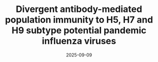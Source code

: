 ---
title: "Divergent antibody-mediated population immunity to H5, H7 and H9 subtype potential pandemic influenza viruses"
collection: preprints
permalink: /preprints/2025-09-09-influenza_antibody_mediated_population_immunity
date: 2025-09-09
venue: 'medRxiv'
paperurl: 'https://www.medrxiv.org/content/10.1101/2025.09.08.25335309v1.full.pdf'
link: 'https://doi.org/10.1101/2025.09.08.25335309'
citation: 'Lucas Stolle, Jai S Bolton, Rebecca Steventon, Reanna Gregory, Hannah Klim, Cecilia Di Genova, Luke Haddock, Aishwarya Bhatta, George Carnell, Caolann Brady, Kelly Da Costa, Matthew Edmans, Kate Calliss, Peter Simmonds, <b>Edward M Hill</b>, Nigel Temperton, Sarah C Hill, Lisa Jarvis, Carol McInally, Joe James, Ashley C. Banyard, Miles Carroll, Uri Obolski, Teresa Lambe, Alex Spencer, Anita Milicic, Nicole C Robb, Craig P Thompson. (2025). &quot;Divergent antibody-mediated population immunity to H5, H7 and H9 subtype potential pandemic influenza viruses.&quot; <i>medRxiv</i>. doi:10.1101&#47;2025.09.08.25335309.'
---
